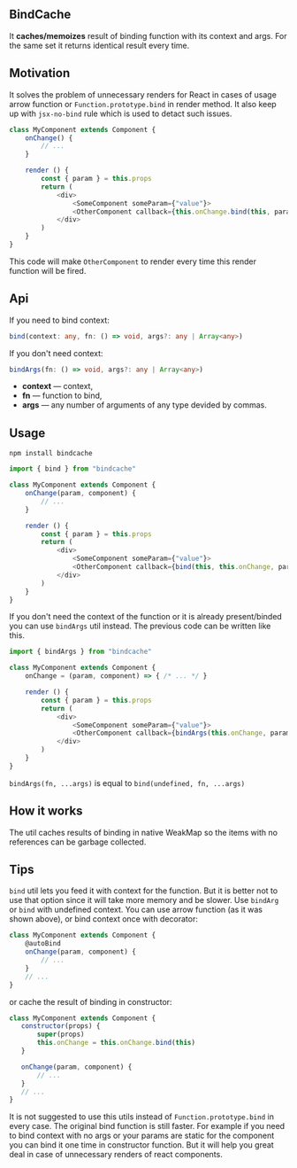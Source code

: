 ## BindCache ##

It **caches/memoizes** result of binding function with its context and args. For the same set it returns identical result every time.


## Motivation ##
It solves the problem of unnecessary renders for React in cases of usage arrow function or `Function.prototype.bind` in render method. It also keep up with `jsx-no-bind` rule which is used to detact such issues.

```javascript
class MyComponent extends Component {
    onChange() {
        // ...    
    }

    render () {
        const { param } = this.props
        return (
            <div>
                <SomeComponent someParam={"value"}>
                <OtherComponent callback={this.onChange.bind(this, param, "MyComponent")}/>
            </div>    
        )
    }
}
```
This code will make `OtherComponent` to render every time this render function will be fired.

## Api ##

If you need to bind context:
```typescript
bind(context: any, fn: () => void, args?: any | Array<any>)
```

If you don't need context:
```typescript
bindArgs(fn: () => void, args?: any | Array<any>)
```

- **context** — context,
- **fn** — function to bind,
- **args** — any number of arguments of any type devided by commas.


## Usage ##

```shell
npm install bindcache
```

```javascript
import { bind } from "bindcache"

class MyComponent extends Component {
    onChange(param, component) {
        // ...
    }

    render () {
        const { param } = this.props
        return (
            <div>
                <SomeComponent someParam={"value"}>
                <OtherComponent callback={bind(this, this.onChange, param, "MyComponent")}/>
            </div>    
        )
    }
}
```
If you don't need the context of the function or it is already present/binded you can use `bindArgs` util instead. The previous code can be written like this.

```javascript
import { bindArgs } from "bindcache"

class MyComponent extends Component {
    onChange = (param, component) => { /* ... */ }

    render () {
        const { param } = this.props
        return (
            <div>
                <SomeComponent someParam={"value"}>
                <OtherComponent callback={bindArgs(this.onChange, param, "MyComponent")}/>
            </div>    
        )
    }
}
```

`bindArgs(fn, ...args)` is equal to `bind(undefined, fn, ...args)`

## How it works ##

The util caches results of binding in native WeakMap so the items with no references can be garbage collected.

## Tips ##

`bind` util lets you feed it with context for the function. But it is better not to use that option since it will take more memory and be slower. Use `bindArg` or `bind` with undefined context. You can use arrow function (as it was shown above), or bind context once with decorator:
```javascript
class MyComponent extends Component {
    @autoBind
    onChange(param, component) {
        // ...
    }
    // ...
}
```
 or cache the result of binding in constructor:
 ```javascript
class MyComponent extends Component {
    constructor(props) {
        super(props)
        this.onChange = this.onChange.bind(this)
    }

    onChange(param, component) {
        // ...
    }
    // ...
}
```

It is not suggested to use this utils instead of `Function.prototype.bind` in every case. The original bind function is still faster. For example if you need to bind context with no args or your params are static for the component you can bind it one time in constructor function. But it will help you great deal in case of unnecessary renders of react components.